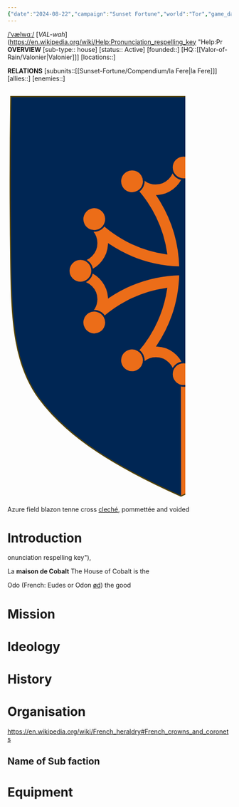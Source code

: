 ```yaml
---
{"date":"2024-08-22","campaign":"Sunset Fortune","world":"Tor","game_date":null,"type":"faction","description":null,"first mentioned":null,"met":null,"rel":null,"tags":["faction","VoR"],"icon":"FasUsers","dg-publish":true,"permalink":"/valor-of-rain/house-of-cobalt/","dgPassFrontmatter":true,"created":"2024-08-22T15:26:41.509+09:30","updated":"2024-10-14T13:48:03.564+10:30"}
---
```


[/ˈvælwɑː/](https://en.wikipedia.org/wiki/Help:IPA/English "Help:IPA/English") [_VAL-wah_](https://en.wikipedia.org/wiki/Help:Pronunciation_respelling_key "Help:Pr
**OVERVIEW**
[sub-type:: house]
[status:: Active]
[founded::]
[HQ::[[Valor-of-Rain/Valonier\|Valonier]]]
[locations::]

**RELATIONS**
[subunits::[[Sunset-Fortune/Compendium/la Fere\|la Fere]]]
[allies::]
[enemies::]
<?xml version="1.0" encoding="UTF-8" standalone="no"?><!-- Created with Inkscape (http://www.inkscape.org/) --><svg xmlns:inkscape="http://www.inkscape.org/namespaces/inkscape" xmlns:sodipodi="http://sodipodi.sourceforge.net/DTD/sodipodi-0.dtd" xmlns="http://www.w3.org/2000/svg" xmlns:svg="http://www.w3.org/2000/svg" xmlns:rdf="http://www.w3.org/1999/02/22-rdf-syntax-ns#" xmlns:cc="http://creativecommons.org/ns#" xmlns:dc="http://purl.org/dc/elements/1.1/" width="400" height="922.89941" id="svg2" version="1.1" inkscape:version="1.3.2 (091e20e, 2023-11-25)" sodipodi:docname="Arms_of_the_French_Region_of_Languedoc-Roussillon.svg" inkscape:export-filename="/Users/Soda/Desktop/UK of the GB and NI.png" inkscape:export-xdpi="143.23364" inkscape:export-ydpi="143.23364" style="display:inline">  <defs id="defs4"/>  <sodipodi:namedview id="base" pagecolor="#ffffff" bordercolor="#666666" borderopacity="1.0" inkscape:pageopacity="0.0" inkscape:pageshadow="2" inkscape:zoom="0.5573222" inkscape:cx="433.32205" inkscape:cy="519.44818" inkscape:document-units="px" inkscape:current-layer="g4362" showgrid="false" inkscape:window-width="1440" inkscape:window-height="900" inkscape:window-x="0" inkscape:window-y="0" inkscape:window-maximized="0" showguides="true" inkscape:guide-bbox="true" inkscape:object-nodes="false" inkscape:snap-nodes="false" inkscape:snap-page="true" inkscape:snap-bbox="false" inkscape:snap-grids="false" inkscape:snap-to-guides="false" fit-margin-top="0" fit-margin-left="0" fit-margin-right="0" fit-margin-bottom="0" inkscape:showpageshadow="0" inkscape:pagecheckerboard="1" inkscape:deskcolor="#d1d1d1">    <inkscape:grid type="xygrid" id="grid14322" empspacing="5" visible="false" enabled="true" snapvisiblegridlinesonly="true" originx="0" originy="0" spacingy="1" spacingx="1" units="px"/>  </sodipodi:namedview>  <metadata id="metadata7">    <rdf:RDF>      <cc:Work rdf:about="">        <dc:format>image/svg+xml</dc:format>        <dc:type rdf:resource="http://purl.org/dc/dcmitype/StillImage"/>        <dc:title/>      </cc:Work>    </rdf:RDF>  </metadata>  <g inkscape:label="Layer 1" inkscape:groupmode="layer" id="layer1" transform="translate(459.63712,507.03897)" style="display:inline">    <g id="g54773">      <g id="g21919" transform="translate(-1426.2526,-111.22153)">        <g id="g18119" transform="translate(0,-80)"/>        <g transform="matrix(1.8844245,0,0,1.8844245,176.41187,-288.2031)" style="display:inline" id="g164334">          <path inkscape:connector-curvature="0" id="path7014-6-7-28-1-5-9-4" style="fill:#002654;fill-opacity:1;stroke:none;display:inline" d="m 423.47373,-47.84794 c -1.0759,67.807895 -1.0124,135.625095 0,203.43086 0.9754,65.3291 4.2342,116.3096 33.5012,156.1723 35.255,48.0186 93.9884,82.67104 169.5399,116.7162 75.5514,-34.04516 134.2848,-68.6976 169.5398,-116.7162 29.267,-39.8627 32.5258,-90.8432 33.5012,-156.1723 1.0124,-67.805765 1.0759,-135.622965 0,-203.43086 l -406.0821,0 z" sodipodi:nodetypes="csscsscc"/>          <g transform="matrix(1.1266249,0,0,1.1266249,1613.0464,344.64509)" id="g11618-9-0-2" style="stroke-width:0.88760686;stroke-miterlimit:4;stroke-dasharray:none;display:inline"/>          <g id="g13998" style="display:inline" transform="translate(1426.2526,111.22153)"/>          <g transform="matrix(1.1266249,0,0,1.1266249,3386.642,407.95307)" id="g11618-9-0-2-5" style="stroke-width:0.88760686;stroke-miterlimit:4;stroke-dasharray:none;display:inline"/>          <g id="g34755-2-0" transform="translate(-897.7242,-194.82725)" style="display:inline"/>          <g id="g45813-0" transform="translate(-1049.7035,-504.13134)" style="display:inline"/>          <g transform="matrix(0.67659914,0,0,0.67659914,426.63889,-20.993879)" id="g4362">            <path inkscape:connector-curvature="0" sodipodi:nodetypes="ccccccccsc" id="path3214" style="fill:#ec6d18;fill-opacity:1;fill-rule:evenodd;stroke:none;display:inline" d="m 595.0894,268.74869 -90.32892,-0.39216 c -55.44101,4.89297 -52.18191,37.60027 -50.21536,56.39822 l -133.85357,-40.15312 36.529,111.03412 -62.09324,50.81773 0.43608,218.85805 C 412.85766,612.64895 493.096,561.57147 552.31441,484.02749 c 21.63482,-40.61988 38.42845,-85.43813 40.52327,-149.05431 0.67591,-20.52637 4.06433,-42.81337 2.25172,-66.22449 z"/>            <path inkscape:connector-curvature="0" sodipodi:nodetypes="ccccccc" id="path3568" style="fill:#002654;fill-opacity:1;fill-rule:evenodd;stroke:none;display:inline" d="m 328.32019,266.28495 37.23499,-0.0921 0,365.36358 -36.45068,17.11994 -0.78431,-7.45959 0,-374.93192 z"/>            <path inkscape:connector-curvature="0" sodipodi:nodetypes="ccccccc" id="path5508" style="fill:#002654;fill-opacity:1;fill-rule:evenodd;stroke:none;display:inline" d="m 403.06684,266.2883 39.49983,-0.0677 0,320.76325 -39.49983,23.10685 0,-0.94005 0,-342.86235 z"/>            <path inkscape:connector-curvature="0" sodipodi:nodetypes="ccccc" id="path5510" style="fill:#002654;fill-opacity:1;fill-rule:evenodd;stroke:none;display:inline" d="m 521.57225,266.70408 -39.49983,-0.067 0,290.30631 c 11.846,-6.24195 32.00459,-25.96962 39.49983,-35.42252 z"/>            <path inkscape:connector-curvature="0" sodipodi:nodetypes="cccccc" id="path5512" style="fill:#002654;fill-opacity:1;fill-rule:evenodd;stroke:none;display:inline" d="m 595.04842,267.40864 -35.97043,0.54691 0,119.14501 0,83.11276 c 31.47902,-61.35827 32.48405,-108.00758 36.75474,-188.7432 z"/>            <path inkscape:connector-curvature="0" d="m 443,1368.7777 c 0,0 -156.19471,-188.3212 -156.19471,-666.92192 0,-478.60066 0,-433.49922 0,-433.49922 l 312.38944,0 0,433.49922 C 599.19473,1180.4565 443,1368.7777 443,1368.7777 z" style="fill:none;stroke:none;display:inline" id="path3227"/>            <g style="fill:#ec6d18;fill-opacity:1;stroke:#002654;stroke-width:2.3047297;stroke-miterlimit:4;stroke-opacity:1;stroke-dasharray:none;display:inline" transform="matrix(1.3016628,0,0,1.3016794,-2565.6108,-568.79776)" id="g16252">              <path inkscape:connector-curvature="0" style="fill:#ec6d18;fill-opacity:1;fill-rule:evenodd;stroke:#002654;stroke-width:2.3047297;stroke-linecap:butt;stroke-linejoin:miter;stroke-miterlimit:4;stroke-opacity:1;stroke-dasharray:none" d="m 2201.4845,500.70333 c -4.7445,0 -9.4057,0.2639 -14.0313,0.71875 -0.2868,12.97986 -10.9206,23.43752 -23.9687,23.4375 -5.1093,-8e-5 -9.8347,-1.63974 -13.7188,-4.375 -2.2056,-2.45229 -4.4786,-4.85284 -6.8125,-7.1875 -5.4822,2.48316 -10.7899,5.30529 -15.875,8.4375 1.8116,1.69271 3.5803,3.41917 5.3125,5.1875 0.9351,1.11745 1.9518,2.14558 3,3.15625 0.068,0.0658 0.1188,0.15342 0.1875,0.21875 22.38,24.1556 37.657,54.94886 42.5,89.125 -38.3346,-5.42977 -72.4383,-23.98976 -97.6562,-50.96875 -3.1307,5.08128 -5.9862,10.36584 -8.4688,15.84375 2.0007,1.9988 4.0376,3.96832 6.125,5.875 3.3757,4.13081 5.4062,9.41583 5.4063,15.15625 -1e-4,13.06932 -10.491,23.68449 -23.5,23.9375 -0.425,4.47328 -0.6251,9.00982 -0.625,13.59375 0,4.89355 0.2352,9.73331 0.7187,14.5 12.9652,0.30349 23.4062,10.93119 23.4063,23.96875 -1e-4,4.66188 -1.3433,9.01161 -3.6563,12.6875 -2.694,2.39906 -5.3195,4.86243 -7.875,7.4063 2.5682,5.6668 5.5205,11.1335 8.7813,16.375 25.1633,-26.77177 59.0893,-45.19557 97.2187,-50.62505 -5.5898,37.99185 -24.0768,71.78525 -50.875,96.81255 5.093,3.1371 10.4149,5.9515 15.9063,8.4375 2.038,-2.0283 4.0306,-4.0928 5.9687,-6.2188 4.1126,-3.3169 9.3155,-5.3124 15,-5.3125 13.0587,10e-5 23.6679,10.4742 23.9375,23.4688 4.4835,0.4269 8.999,0.6562 13.5938,0.6562 4.8935,0 9.7333,-0.2665 14.5,-0.75 0,-3e-4 0.031,3e-4 0.031,0 0.3203,-12.9502 10.9108,-23.375 23.9375,-23.375 4.6794,10e-5 9.0341,1.3899 12.7188,3.7188 2.3852,2.6766 4.844,5.2811 7.375,7.8125 5.6759,-2.571 11.1569,-5.5156 16.4062,-8.7813 -26.5665,-24.9688 -44.9135,-58.5778 -50.5,-96.34375 37.7562,5.58971 71.3818,23.91034 96.3438,50.46875 3.2615,-5.2462 6.1822,-10.7342 8.75,-16.4062 -2.3226,-2.32558 -4.7095,-4.58075 -7.1563,-6.7813 -2.7264,-3.88977 -4.3437,-8.61826 -4.3437,-13.71875 10e-5,-13.03745 10.441,-23.63489 23.4062,-23.9375 0.4548,-4.62558 0.6875,-9.31801 0.6875,-14.0625 0,-4.73391 -0.2347,-9.4157 -0.6875,-14.03125 -12.9653,-0.30344 -23.4062,-10.93116 -23.4062,-23.96875 10e-5,-5.12497 1.6243,-9.8592 4.375,-13.75 2.4304,-2.18711 4.8158,-4.43881 7.125,-6.75 -2.486,-5.49134 -5.3004,-10.81321 -8.4375,-15.90625 -1.7668,1.89537 -3.5818,3.7532 -5.4375,5.5625 -1.0978,0.93785 -2.1643,1.92066 -3.1563,2.96875 -23.9289,22.14845 -54.3982,37.33603 -88.1875,42.3125 5.4331,-38.12885 23.8756,-72.06549 50.6563,-97.21875 -5.2482,-3.26636 -10.7314,-6.20943 -16.4063,-8.78125 -2.3091,2.31661 -4.5599,4.69301 -6.75,7.125 -3.9111,2.77508 -8.6935,4.43741 -13.8437,4.4375 -13.0481,-1.7e-4 -23.6514,-10.45766 -23.9375,-23.4375 -4.6256,-0.45485 -9.3181,-0.71875 -14.0625,-0.71875 z m 0,14.40625 c 5.4852,14.65345 19.2193,25.25893 35.5312,26.25 -18.591,27.8166 -29.7948,60.96631 -30.7187,96.6875 35.7195,-0.91794 68.9048,-12.07803 96.7187,-30.65625 1.0096,16.28659 11.6475,29.97823 26.2813,35.46875 -14.6483,5.48332 -25.2839,19.1956 -26.2813,35.5 -27.8138,-18.5782 -60.9991,-29.76931 -96.7187,-30.6875 0.9235,35.7122 12.1362,68.87535 30.7187,96.68755 -16.1071,1.1604 -29.6178,11.7696 -35.0625,26.2812 -5.5304,-14.7738 -19.4178,-25.4737 -35.9062,-26.3125 18.5586,-27.8036 29.7016,-60.9561 30.625,-96.65625 -35.7135,0.92401 -68.8445,12.13636 -96.6563,30.71875 -1.1604,-16.10716 -11.7698,-29.6178 -26.2812,-35.0625 14.7805,-5.53279 25.4823,-19.43906 26.3125,-35.9375 27.8043,18.56783 60.9271,29.73277 96.625,30.65625 -0.9242,-35.72327 -12.0746,-68.8717 -30.6563,-96.6875 16.2943,-1.00304 29.9763,-11.61102 35.4688,-26.25 z" id="path14367"/>              <g style="fill:#ec6d18;fill-opacity:1;stroke:#002654;stroke-width:2.3047297;stroke-miterlimit:4;stroke-opacity:1;stroke-dasharray:none" id="g16238">                <path transform="matrix(0.775253,0,0,0.81501,1089.4,186.8612)" d="m 1455,387.86218 c 0,10.76956 -9.1782,19.5 -20.5,19.5 -11.3218,0 -20.5,-8.73044 -20.5,-19.5 0,-10.76955 9.1782,-19.5 20.5,-19.5 11.3218,0 20.5,8.73045 20.5,19.5 z" sodipodi:ry="19.5" sodipodi:rx="20.5" sodipodi:cy="387.86218" sodipodi:cx="1434.5" id="path14388" style="fill:#ec6d18;fill-opacity:1;fill-rule:evenodd;stroke:#002654;stroke-width:2.89945793;stroke-linecap:butt;stroke-linejoin:miter;stroke-miterlimit:4;stroke-opacity:1;stroke-dasharray:none" sodipodi:type="arc"/>                <path transform="matrix(0.671389,-0.387627,0.407505,0.705818,1010.393,804.0035)" d="m 1455,387.86218 c 0,10.76956 -9.1782,19.5 -20.5,19.5 -11.3218,0 -20.5,-8.73044 -20.5,-19.5 0,-10.76955 9.1782,-19.5 20.5,-19.5 11.3218,0 20.5,8.73045 20.5,19.5 z" sodipodi:ry="19.5" sodipodi:rx="20.5" sodipodi:cy="387.86218" sodipodi:cx="1434.5" id="path14390" style="fill:#ec6d18;fill-opacity:1;fill-rule:evenodd;stroke:#002654;stroke-width:2.89945912;stroke-linecap:butt;stroke-linejoin:miter;stroke-miterlimit:4;stroke-opacity:1;stroke-dasharray:none" sodipodi:type="arc"/>                <path transform="matrix(-0.671389,-0.387627,0.407505,-0.705818,2936.607,1593.817)" d="m 1455,387.86218 c 0,10.76956 -9.1782,19.5 -20.5,19.5 -11.3218,0 -20.5,-8.73044 -20.5,-19.5 0,-10.76955 9.1782,-19.5 20.5,-19.5 11.3218,0 20.5,8.73045 20.5,19.5 z" sodipodi:ry="19.5" sodipodi:rx="20.5" sodipodi:cy="387.86218" sodipodi:cx="1434.5" id="path14392" style="fill:#ec6d18;fill-opacity:1;fill-rule:evenodd;stroke:#002654;stroke-width:2.89945912;stroke-linecap:butt;stroke-linejoin:miter;stroke-miterlimit:4;stroke-opacity:1;stroke-dasharray:none" sodipodi:type="arc"/>                <path transform="matrix(-0.775254,-4.402797e-7,4.628583e-7,-0.815011,3313.6,1098.86)" d="m 1455,387.86218 c 0,10.76956 -9.1782,19.5 -20.5,19.5 -11.3218,0 -20.5,-8.73044 -20.5,-19.5 0,-10.76955 9.1782,-19.5 20.5,-19.5 11.3218,0 20.5,8.73045 20.5,19.5 z" sodipodi:ry="19.5" sodipodi:rx="20.5" sodipodi:cy="387.86218" sodipodi:cx="1434.5" id="path14394" style="fill:#ec6d18;fill-opacity:1;fill-rule:evenodd;stroke:#002654;stroke-width:2.89945412;stroke-linecap:butt;stroke-linejoin:miter;stroke-miterlimit:4;stroke-opacity:1;stroke-dasharray:none" sodipodi:type="arc"/>                <path transform="matrix(-0.671389,0.387627,-0.407505,-0.705819,3392.606,481.716)" d="m 1455,387.86218 c 0,10.76956 -9.1782,19.5 -20.5,19.5 -11.3218,0 -20.5,-8.73044 -20.5,-19.5 0,-10.76955 9.1782,-19.5 20.5,-19.5 11.3218,0 20.5,8.73045 20.5,19.5 z" sodipodi:ry="19.5" sodipodi:rx="20.5" sodipodi:cy="387.86218" sodipodi:cx="1434.5" id="path14396" style="fill:#ec6d18;fill-opacity:1;fill-rule:evenodd;stroke:#002654;stroke-width:2.89945769;stroke-linecap:butt;stroke-linejoin:miter;stroke-miterlimit:4;stroke-opacity:1;stroke-dasharray:none" sodipodi:type="arc"/>                <path sodipodi:type="arc" style="fill:#ec6d18;fill-opacity:1;fill-rule:evenodd;stroke:#002654;stroke-width:2.89945674;stroke-linecap:butt;stroke-linejoin:miter;stroke-miterlimit:4;stroke-opacity:1;stroke-dasharray:none" id="path14398" sodipodi:cx="1434.5" sodipodi:cy="387.86218" sodipodi:rx="20.5" sodipodi:ry="19.5" d="m 1455,387.86218 c 0,10.76956 -9.1782,19.5 -20.5,19.5 -11.3218,0 -20.5,-8.73044 -20.5,-19.5 0,-10.76955 9.1782,-19.5 20.5,-19.5 11.3218,0 20.5,8.73045 20.5,19.5 z" transform="matrix(-0.387628,0.671389,-0.705819,-0.407505,3152.458,-92.24858)"/>                <path sodipodi:type="arc" style="fill:#ec6d18;fill-opacity:1;fill-rule:evenodd;stroke:#002654;stroke-width:2.89945412;stroke-linecap:butt;stroke-linejoin:miter;stroke-miterlimit:4;stroke-opacity:1;stroke-dasharray:none" id="path14400" sodipodi:cx="1434.5" sodipodi:cy="387.86218" sodipodi:rx="20.5" sodipodi:ry="19.5" d="m 1455,387.86218 c 0,10.76956 -9.1782,19.5 -20.5,19.5 -11.3218,0 -20.5,-8.73044 -20.5,-19.5 0,-10.76955 9.1782,-19.5 20.5,-19.5 11.3218,0 20.5,8.73045 20.5,19.5 z" transform="matrix(-4.402797e-7,0.775254,-0.815011,-4.628583e-7,2657.502,-469.2423)"/>                <path sodipodi:type="arc" style="fill:#ec6d18;fill-opacity:1;fill-rule:evenodd;stroke:#002654;stroke-width:2.89945769;stroke-linecap:butt;stroke-linejoin:miter;stroke-miterlimit:4;stroke-opacity:1;stroke-dasharray:none" id="path14402" sodipodi:cx="1434.5" sodipodi:cy="387.86218" sodipodi:rx="20.5" sodipodi:ry="19.5" d="m 1455,387.86218 c 0,10.76956 -9.1782,19.5 -20.5,19.5 -11.3218,0 -20.5,-8.73044 -20.5,-19.5 0,-10.76955 9.1782,-19.5 20.5,-19.5 11.3218,0 20.5,8.73045 20.5,19.5 z" transform="matrix(0.387627,0.671389,-0.705819,0.407505,2040.357,-548.2492)"/>                <path transform="matrix(0.671389,0.387628,-0.407505,0.705819,1466.393,-308.0995)" d="m 1455,387.86218 c 0,10.76956 -9.1782,19.5 -20.5,19.5 -11.3218,0 -20.5,-8.73044 -20.5,-19.5 0,-10.76955 9.1782,-19.5 20.5,-19.5 11.3218,0 20.5,8.73045 20.5,19.5 z" sodipodi:ry="19.5" sodipodi:rx="20.5" sodipodi:cy="387.86218" sodipodi:cx="1434.5" id="path14404" style="fill:#ec6d18;fill-opacity:1;fill-rule:evenodd;stroke:#002654;stroke-width:2.89945674;stroke-linecap:butt;stroke-linejoin:miter;stroke-miterlimit:4;stroke-opacity:1;stroke-dasharray:none" sodipodi:type="arc"/>                <path sodipodi:type="arc" style="fill:#ec6d18;fill-opacity:1;fill-rule:evenodd;stroke:#002654;stroke-width:2.89945912;stroke-linecap:butt;stroke-linejoin:miter;stroke-miterlimit:4;stroke-opacity:1;stroke-dasharray:none" id="path14406" sodipodi:cx="1434.5" sodipodi:cy="387.86218" sodipodi:rx="20.5" sodipodi:ry="19.5" d="m 1455,387.86218 c 0,10.76956 -9.1782,19.5 -20.5,19.5 -11.3218,0 -20.5,-8.73044 -20.5,-19.5 0,-10.76955 9.1782,-19.5 20.5,-19.5 11.3218,0 20.5,8.73045 20.5,19.5 z" transform="matrix(0.387627,-0.671389,0.705818,0.407505,1250.543,1377.968)"/>                <path sodipodi:type="arc" style="fill:#ec6d18;fill-opacity:1;fill-rule:evenodd;stroke:#002654;stroke-width:2.89945793;stroke-linecap:butt;stroke-linejoin:miter;stroke-miterlimit:4;stroke-opacity:1;stroke-dasharray:none" id="path14408" sodipodi:cx="1434.5" sodipodi:cy="387.86218" sodipodi:rx="20.5" sodipodi:ry="19.5" d="m 1455,387.86218 c 0,10.76956 -9.1782,19.5 -20.5,19.5 -11.3218,0 -20.5,-8.73044 -20.5,-19.5 0,-10.76955 9.1782,-19.5 20.5,-19.5 11.3218,0 20.5,8.73045 20.5,19.5 z" transform="matrix(1.565175e-7,-0.775253,0.81501,1.645442e-7,1745.499,1754.96)"/>                <path sodipodi:type="arc" style="fill:#ec6d18;fill-opacity:1;fill-rule:evenodd;stroke:#002654;stroke-width:2.89945912;stroke-linecap:butt;stroke-linejoin:miter;stroke-miterlimit:4;stroke-opacity:1;stroke-dasharray:none" id="path14410" sodipodi:cx="1434.5" sodipodi:cy="387.86218" sodipodi:rx="20.5" sodipodi:ry="19.5" d="m 1455,387.86218 c 0,10.76956 -9.1782,19.5 -20.5,19.5 -11.3218,0 -20.5,-8.73044 -20.5,-19.5 0,-10.76955 9.1782,-19.5 20.5,-19.5 11.3218,0 20.5,8.73045 20.5,19.5 z" transform="matrix(-0.387627,-0.671389,0.705818,-0.407505,2362.644,1833.966)"/>              </g>            </g>          </g>          <path inkscape:connector-curvature="0" id="path7014-6-7-28-1-5-9" style="fill:none;stroke:#554400;stroke-width:1.36434227;stroke-miterlimit:4;stroke-dasharray:none;display:inline" d="m 423.3577,32.60745 c -1.0759,67.80789 -1.0124,135.6251 0,203.43086 0.9754,65.3291 4.2342,116.3096 33.5012,156.1723 35.255,48.0186 93.9884,82.67104 169.5399,116.7162 75.5514,-34.04516 134.2848,-68.6976 169.5398,-116.7162 29.267,-39.8627 32.5258,-90.8432 33.5012,-156.1723 1.0124,-67.80576 1.0759,-135.62297 0,-203.43086 l -406.0821,0 z" sodipodi:nodetypes="csscsscc" transform="translate(0,-80)"/>        </g>      </g>    </g>  </g>  <style id="style33631" type="text/css">.st0{fill:#AA0000;}.st1{fill:#AA8800;}.st2{fill:#1E6D3E;stroke:#D4AA00;stroke-width:0.8861;stroke-miterlimit:282;}.st3{fill:#115697;stroke:#FFFFFF;stroke-width:1.6242;}.st4{fill:#AF9631;}.st5{fill:none;stroke:#554400;stroke-width:1.225;}.st6{fill:none;stroke:#554400;stroke-width:1.786;}.st7{fill:#FFFDF6;stroke:#AA8800;stroke-width:1.8814;stroke-miterlimit:282;}.st8{fill:#E2CA73;}.st9{fill:#E30B1D;}.st10{fill:#D1B948;stroke:#806600;stroke-width:2.6805;stroke-miterlimit:282;}.st11{adobe-knockout:false;}.st12{fill:#E4C72D;}.st13{fill:#E6D289;}.st14{fill:#E7C954;}.st15{fill:#E90031;}.st16{fill:#806600;}.st17{fill:none;stroke:#806600;stroke-width:2.2001;stroke-miterlimit:282;}.st18{fill:#E94545;stroke:#AA0000;stroke-width:0.1793;stroke-miterlimit:282;}.st19{fill:none;stroke:#806600;stroke-width:2.6805;stroke-miterlimit:282;}.st20{fill:#B19123;}.st21{fill:#990000;stroke:#4C0000;stroke-width:2.1791;}.st22{adobe-knockout:true;}.st23{fill:#BAA240;stroke:#806600;stroke-width:0.6645;stroke-miterlimit:282;}.st24{fill:#F6E07C;stroke:#806600;stroke-width:0.7;stroke-miterlimit:282;}.st25{fill:none;stroke:#5A5013;stroke-width:1.3401;}.st26{fill:#C40000;stroke:#AA8800;stroke-width:1.4887;stroke-miterlimit:282;}.st27{fill:none;stroke:#806600;stroke-width:0.5454;stroke-miterlimit:282;}.st28{fill:#ECECEC;}.st29{fill:#1E6D3E;}.st30{fill:#EEE0AC;}.st31{fill:#E94545;stroke:#AA0000;stroke-width:0.2184;stroke-miterlimit:282;}.st32{fill:#2B96F6;stroke:#FFFFFF;stroke-width:1.6242;}.st33{fill:#554400;}.st34{fill:none;stroke:#554400;stroke-width:1.1613;stroke-miterlimit:282;}.st35{fill:none;stroke:#A02C2C;stroke-width:1.1809;}.st36{fill:#BA9A2E;}.st37{fill:#BAA240;}.st38{fill:#8C0000;}.st39{fill:#5A4C19;stroke:#000000;stroke-width:0.8217;stroke-miterlimit:282;}.st40{fill:#BC0028;}.st41{fill:none;stroke:#4C0000;stroke-width:2.1791;}.st42{fill:#BCA33E;}.st43{fill:#228FE0;}.st44{fill:#F8ECA8;stroke:#806600;stroke-width:0.7;stroke-miterlimit:282;}.st45{fill:#E6D289;stroke:#5B4F0F;stroke-width:1.5691;}.st46{fill:#F6C058;}.st47{fill:#F6DC78;}.st48{fill:#F6E078;}.st49{fill:none;stroke:#806600;stroke-width:0.7;stroke-miterlimit:282;}.st50{fill:#F7EBA7;}.st51{fill:#F8ECA8;}.st52{fill:none;stroke:#5A4F11;stroke-width:1.3401;}.st53{fill:none;stroke:#584B13;stroke-width:1.3401;}.st54{fill:none;stroke:#554400;stroke-width:1.1809;}.st55{fill:none;stroke:#554400;stroke-width:1.3204;}.st56{fill:#8C0000;stroke:#4C0000;stroke-width:2.1791;}.st57{fill:#C2A944;}.st58{fill:#C30918;}.st59{fill:#FFFFFF;adobe-knockout:false;}.st60{fill:#C5A941;}.st61{fill:#2B2200;}.st62{fill:#990000;}.st63{fill:#C9AD19;}.st64{fill:#4C0000;stroke:#4C0000;stroke-width:2.1791;}.st65{fill:none;stroke:#A0892C;stroke-width:2.4364;}.st66{fill:#D1B948;stroke:#806600;stroke-width:2.5035;stroke-miterlimit:282;}.st67{fill:#FEE46E;}.st68{fill:#FF0A3E;}.st69{fill:#FF96AD;}.st70{fill:#61B3FD;}.st71{fill:#FFE455;}.st72{fill:#FFFFFF;}.st73{fill:#61B3FD;stroke:#FFFFFF;stroke-width:2.4364;}.st74{fill:#E6D289;stroke:#554400;stroke-width:1.1649;}.st75{fill:#E6D289;stroke:#554400;stroke-width:1.3401;}.st76{fill:#0F7ABC;stroke:#053C68;stroke-width:1.3204;}.st77{fill:none;}.st78{fill:#D0B54E;stroke:#554400;stroke-width:1.225;}.st79{fill:#D0B54E;stroke:#554400;stroke-width:1.1809;}.st80{fill:#CCCCCC;}.st81{fill:#F6E07C;stroke:#806600;stroke-width:1.0896;stroke-miterlimit:282;}.st82{fill:#BAA240;stroke:#806600;stroke-width:0.7;stroke-miterlimit:282;}.st83{fill:none;stroke:#808080;stroke-width:1.5;}.st84{fill:#D1B548;stroke:#554400;stroke-width:1.1613;stroke-miterlimit:282;}.st85{fill:none;stroke:#806600;stroke-width:1.3401;}.st86{fill:#DEC35D;stroke:#A0892C;stroke-width:1.225;}.st87{fill:#D0B54E;}.st88{fill:#D1B548;}.st89{fill:#D1B948;}.st90{fill:#E7C954;stroke:#806600;stroke-width:0.7;stroke-miterlimit:282;}.st91{fill:#D3B34A;}.st92{fill:none;stroke:#806600;stroke-width:0.6645;stroke-miterlimit:282;}.st93{fill:none;stroke:#800000;stroke-width:1.2212;}.st94{fill:#E4C72D;stroke:#806600;stroke-width:0.6871;stroke-miterlimit:282;}.st95{fill:#F6DC78;stroke:#554400;stroke-width:1.1613;stroke-miterlimit:282;}.st96{fill:#A3861A;}.st97{fill:#D1B948;stroke:#806600;stroke-width:0.6871;stroke-miterlimit:282;}.st98{fill:#756412;}.st99{fill:#E94545;stroke:#AA0000;stroke-width:2.2001;stroke-miterlimit:282;}.st100{fill:#DEC35D;}.st101{fill:#E94545;stroke:#AA0000;stroke-width:2.6805;stroke-miterlimit:282;}.st102{fill:none;stroke:#806600;stroke-width:0.6871;stroke-miterlimit:282;}</style></svg>
Azure field
blazon tenne cross [cleché](https://en.wikipedia.org/wiki/Clech%C3%A9 "Cleché"), pommettée and voided

# Introduction
onunciation respelling key"),

La **maison de Cobalt**
The House of Cobalt is the 

Odo (French: Eudes or Odon [ød](https://en.wikipedia.org/wiki/Help:IPA/French "Help:IPA/French")) the good





# Mission


# Ideology



# History





# Organisation
https://en.wikipedia.org/wiki/French_heraldry#French_crowns_and_coronets


## Name of Sub faction 



# Equipment

